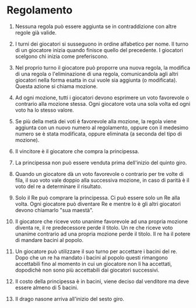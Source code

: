 # Regolamento

1. Nessuna regola può essere aggiunta se in contraddizione con altre regole già valide.

2. I turni dei giocatori si susseguono in ordine alfabetico per nome. Il turno di un giocatore inizia quando finisce quello del precedente. I giocatori scelgono chi inizia come preferiscono.

3. Nel proprio turno il giocatore può proporre una nuova regola, la modifica di una regola o l'eliminazione di una regola, comunicandola agli altri giocatori nella forma esatta in cui vuole sia aggiunta (o modificata). Questa azione si chiama mozione.

4. Ad ogni mozione, tutti i giocatori devono esprimere un voto favorevole o contrario alla mozione stessa. Ogni giocatore vota una sola volta ed ogni voto ha lo stesso valore.

5. Se più della metà dei voti è favorevole alla mozione, la regola viene aggiunta con un nuovo numero al regolamento, oppure con il medesimo numero se è stata modificata, oppure eliminata (a seconda del tipo di mozione).

6. Il vincitore è il giocatore che compra la principessa.

7. La principessa non può essere venduta prima dell'inizio del quinto giro.

8. Quando un giocatore dà un voto favorevole o contrario per tre volte di fila, il suo voto vale doppio alla successiva mozione, in caso di parità è il voto del re a determinare il risultato.

9. Solo il Re può comprare la principessa. Ci può essere solo un Re alla volta. Ogni giocatore può diventare Re e mentre lo è gli altri giocatori devono chiamarlo "sua maestà".

10. Il giocatore che riceve voto unanime favorevole ad una propria mozione diventa re, il re predecessore perde il titolo. Un re che riceve voto unanime contrario ad una propria mozione perde il titolo. Il re ha il potere di mandare bacini al popolo.

11. Un giocatore può utilizzare il suo turno per accettare i bacini del re. Dopo che un re ha mandato i bacini al popolo questi rimangono accettabili fino al momento in cui un giocatore non li ha accettati, dopodichè non sono più accettabili dai giocatori successivi.

12. Il costo della principessa è in bacini, viene deciso dal venditore ma deve essere almeno di 5 bacini.

13. Il drago nasone arriva all'inizio del sesto giro.
